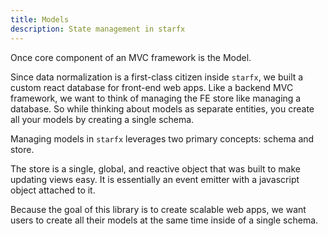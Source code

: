 ```yaml
---
title: Models
description: State management in starfx
---
```


Once core component of an MVC framework is the Model.

Since data normalization is a first-class citizen inside `starfx`, we built a
custom react database for front-end web apps. Like a backend MVC framework, we
want to think of managing the FE store like managing a database. So while
thinking about models as separate entities, you create all your models by
creating a single schema.

Managing models in `starfx` leverages two primary concepts: schema and store.

The store is a single, global, and reactive object that was built to make
updating views easy. It is essentially an event emitter with a javascript object
attached to it.

Because the goal of this library is to create scalable web apps, we want users
to create all their models at the same time inside of a single schema.
